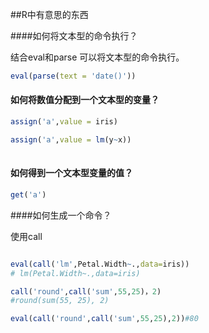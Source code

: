 

##R中有意思的东西

####如何将文本型的命令执行？

结合eval和parse 可以将文本型的命令执行。

```r
eval(parse(text = 'date()'))
```

#### 如何将数值分配到一个文本型的变量？

```R
assign('a',value = iris)

assign('a',value = lm(y~x))
 
```

#### 如何得到一个文本型变量的值？

```r
get('a')
```
####如何生成一个命令？

使用call
```r

eval(call('lm',Petal.Width~.,data=iris))
# lm(Petal.Width~.,data=iris)

call('round',call('sum',55,25)，2) 
#round(sum(55, 25), 2)

eval(call('round',call('sum',55,25),2))#80
```

